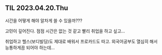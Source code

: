 ## TIL 2023.04.20.Thu

시간을 어떻게 해야 알차게 쓸 수 있을까???

고민이 깊어진다. 점점 시간은 없는 것 같고 빨리 취업을 하고 싶고...

취업하고 헬스(보디빌딩)도 제대로 배워서 프로카드도 따고. 외국어공부도 열심히 해서 능통하게끔 되어야 하는데...
